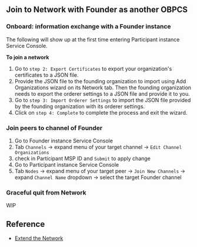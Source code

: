 
## Join to Network with Founder as another OBPCS

### Onboard: information exchange with a Founder instance
The following will show up at the first time entering Participant instance Service Console.

**To join a network**
1. Go to `step 2: Export Certificates` to export your organization's certificates to a JSON file.
2. Provide the JSON file to the founding organization to import using Add Organizations wizard on its Network tab. Then the founding organization needs to export the orderer settings to a JSON file and provide it to you.
3. Go to `step 3: Import Orderer Settings` to import the JSON file provided by the founding organization with its orderer settings.
4. Click on `step 4: Complete` to complete the process and exit the wizard.

### Join peers to channel of Founder
1. Go to Founder instance Service Console
2. Tab `Channels` -> expand menu of your target channel -> `Edit Channel Organizations`
3. check in Participant MSP ID and `Submit` to apply change
4. Go to Participant instance Service Console
5. Tab `Nodes` -> expand menu of your target peer -> `Join New Channels` -> expand `Channel Name` dropdown -> select the target Founder channel


### Graceful quit from Network
WIP

## Reference
- [Extend the Network](https://docs.oracle.com/en/cloud/paas/blockchain-cloud/usingoci/extend-network.html)

